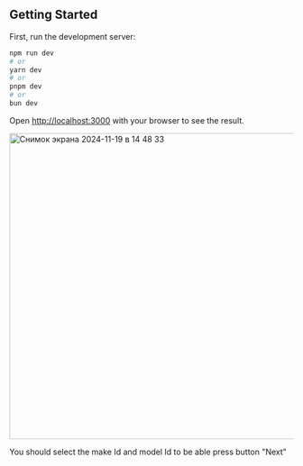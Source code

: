 

## Getting Started

First, run the development server:

```bash
npm run dev
# or
yarn dev
# or
pnpm dev
# or
bun dev
```

Open [http://localhost:3000](http://localhost:3000) with your browser to see the result.


<img width="543" alt="Снимок экрана 2024-11-19 в 14 48 33" src="https://github.com/user-attachments/assets/c2140d3a-62d8-4801-ba52-96a6c8390daf">

You should select the make Id and model Id to be able press button "Next"
